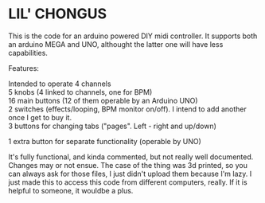 # LIL' CHONGUS 

This is the code for an arduino powered DIY midi controller. It supports both an arduino MEGA and UNO, althought the latter one will have less capabilities.

Features:

Intended to operate 4 channels  
5 knobs (4 linked to channels, one for BPM)  
16 main buttons (12 of them operable by an Arduino UNO)  
2 switches (effects/looping, BPM monitor on/off). I intend to add another once I get to buy it.  
3 buttons for changing tabs ("pages". Left - right and up/down)  

1 extra button for separate functionality (operable by UNO)

It's fully functional, and kinda commented, but not really well documented. Changes may or not ensue.
The case of the thing was 3d printed, so you can always ask for those files, I just didn't upload them because I'm lazy. I just made this to access this code from different computers, really. If it is helpful to someone, it wouldbe a plus.